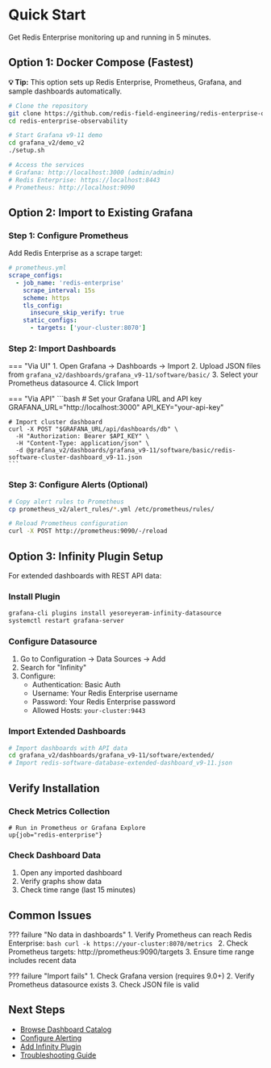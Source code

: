 # Quick Start

Get Redis Enterprise monitoring up and running in 5 minutes.

## Option 1: Docker Compose (Fastest)

**💡 Tip:** This option sets up Redis Enterprise, Prometheus, Grafana, and sample dashboards automatically.

```bash
# Clone the repository
git clone https://github.com/redis-field-engineering/redis-enterprise-observability.git
cd redis-enterprise-observability

# Start Grafana v9-11 demo
cd grafana_v2/demo_v2
./setup.sh

# Access the services
# Grafana: http://localhost:3000 (admin/admin)
# Redis Enterprise: https://localhost:8443
# Prometheus: http://localhost:9090
```

## Option 2: Import to Existing Grafana

### Step 1: Configure Prometheus

Add Redis Enterprise as a scrape target:

```yaml
# prometheus.yml
scrape_configs:
  - job_name: 'redis-enterprise'
    scrape_interval: 15s
    scheme: https
    tls_config:
      insecure_skip_verify: true
    static_configs:
      - targets: ['your-cluster:8070']
```

### Step 2: Import Dashboards

=== "Via UI"
    1. Open Grafana → Dashboards → Import
    2. Upload JSON files from `grafana_v2/dashboards/grafana_v9-11/software/basic/`
    3. Select your Prometheus datasource
    4. Click Import

=== "Via API"
    ```bash
    # Set your Grafana URL and API key
    GRAFANA_URL="http://localhost:3000"
    API_KEY="your-api-key"
    
    # Import cluster dashboard
    curl -X POST "$GRAFANA_URL/api/dashboards/db" \
      -H "Authorization: Bearer $API_KEY" \
      -H "Content-Type: application/json" \
      -d @grafana_v2/dashboards/grafana_v9-11/software/basic/redis-software-cluster-dashboard_v9-11.json
    ```

### Step 3: Configure Alerts (Optional)

```bash
# Copy alert rules to Prometheus
cp prometheus_v2/alert_rules/*.yml /etc/prometheus/rules/

# Reload Prometheus configuration
curl -X POST http://prometheus:9090/-/reload
```

## Option 3: Infinity Plugin Setup

For extended dashboards with REST API data:

### Install Plugin
```bash
grafana-cli plugins install yesoreyeram-infinity-datasource
systemctl restart grafana-server
```

### Configure Datasource
1. Go to Configuration → Data Sources → Add
2. Search for "Infinity"
3. Configure:
   - Authentication: Basic Auth
   - Username: Your Redis Enterprise username
   - Password: Your Redis Enterprise password
   - Allowed Hosts: `your-cluster:9443`

### Import Extended Dashboards
```bash
# Import dashboards with API data
cd grafana_v2/dashboards/grafana_v9-11/software/extended/
# Import redis-software-database-extended-dashboard_v9-11.json
```

## Verify Installation

### Check Metrics Collection
```promql
# Run in Prometheus or Grafana Explore
up{job="redis-enterprise"}
```

### Check Dashboard Data
1. Open any imported dashboard
2. Verify graphs show data
3. Check time range (last 15 minutes)

## Common Issues

??? failure "No data in dashboards"
    1. Verify Prometheus can reach Redis Enterprise:
    ```bash
    curl -k https://your-cluster:8070/metrics
    ```
    2. Check Prometheus targets: http://prometheus:9090/targets
    3. Ensure time range includes recent data

??? failure "Import fails"
    1. Check Grafana version (requires 9.0+)
    2. Verify Prometheus datasource exists
    3. Check JSON file is valid

## Next Steps

- [Browse Dashboard Catalog](../dashboards/catalog.md)
- [Configure Alerting](../platforms/prometheus/alerts.md)
- [Add Infinity Plugin](../platforms/grafana/infinity-plugin.md)
- [Troubleshooting Guide](../guides/troubleshooting.md)